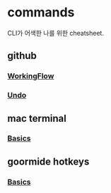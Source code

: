 # commands

CLI가 어색한 나를 위한 cheatsheet.

## github

### [WorkingFlow](github/WorkingFlow.md)

### [Undo](github/Undo.md)

## mac terminal

### [Basics](MacTerminal/basics.md)

## goormide hotkeys

### [Basics](GoormIDE/basics.md)
